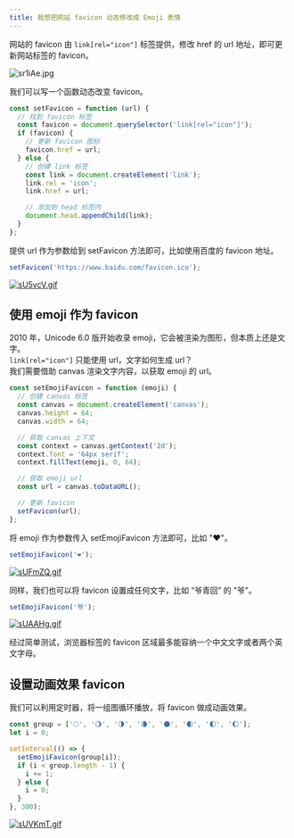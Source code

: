 ```yaml
---
title: 我想把网站 favicon 动态修改成 Emoji 表情
---
```


网站的 favicon 由 `link[rel="icon"]` 标签提供，修改 href 的 url 地址，即可更新网站标签的 favicon。

![sr1iAe.jpg](https://s3.ax1x.com/2021/01/16/sr1iAe.jpg)

我们可以写一个函数动态改变 favicon。

```js
const setFavicon = function (url) {
  // 找到 favicon 标签
  const favicon = document.querySelector('link[rel="icon"]');
  if (favicon) {
    // 更新 favicon 图标
    favicon.href = url;
  } else {
    // 创建 link 标签
    const link = document.createElement('link');
    link.rel = 'icon';
    link.href = url;

    // 添加到 head 标签内
    document.head.appendChild(link);
  }
};
```

提供 url 作为参数给到 setFavicon 方法即可，比如使用百度的 favicon 地址。

```js
setFavicon('https://www.baidu.com/favicon.ico');
```

[![sU5vcV.gif](https://s3.ax1x.com/2021/01/14/sU5vcV.gif)](https://imgchr.com/i/sU5vcV)

## 使用 emoji 作为 favicon

2010 年，Unicode 6.0 版开始收录 emoji，它会被渲染为图形，但本质上还是文字。  
`link[rel="icon"]` 只能使用 url，文字如何生成 url？  
我们需要借助 canvas 渲染文字内容，以获取 emoji 的 url。

```js
const setEmojiFavicon = function (emoji) {
  // 创建 canvas 标签
  const canvas = document.createElement('canvas');
  canvas.height = 64;
  canvas.width = 64;

  // 获取 canvas 上下文
  const context = canvas.getContext('2d');
  context.font = '64px serif';
  context.fillText(emoji, 0, 64);

  // 获取 emoji url
  const url = canvas.toDataURL();

  // 更新 favicon
  setFavicon(url);
};
```

将 emoji 作为参数传入 setEmojiFavicon 方法即可，比如 "❤️"。

```js
setEmojiFavicon('❤️');
```

[![sUFmZQ.gif](https://s3.ax1x.com/2021/01/13/sUFmZQ.gif)](https://imgchr.com/i/sUFmZQ)

同样，我们也可以将 favicon 设置成任何文字，比如 “爷青回” 的 "爷"。

```js
setEmojiFavicon('爷');
```

[![sUAAHg.gif](https://s3.ax1x.com/2021/01/13/sUAAHg.gif)](https://imgchr.com/i/sUAAHg)

经过简单测试，浏览器标签的 favicon 区域最多能容纳一个中文文字或者两个英文字母。

## 设置动画效果 favicon

我们可以利用定时器，将一组图循环播放，将 favicon 做成动画效果。

```js
const group = ['🌕', '🌖', '🌗', '🌘', '🌑', '🌒', '🌓', '🌔'];
let i = 0;

setInterval(() => {
  setEmojiFavicon(group[i]);
  if (i < group.length - 1) {
    i += 1;
  } else {
    i = 0;
  }
}, 300);
```

[![sUVKmT.gif](https://s3.ax1x.com/2021/01/13/sUVKmT.gif)](https://imgchr.com/i/sUVKmT)
